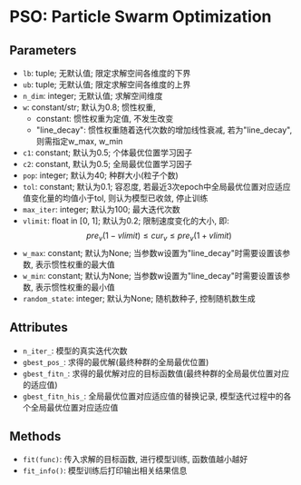 # PSO: Particle Swarm Optimization

## Parameters
- `lb`: tuple; 无默认值; 限定求解空间各维度的下界
- `ub`: tuple; 无默认值; 限定求解空间各维度的上界
- `n_dim`: integer; 无默认值; 求解空间维度
- `w`: constant/str; 默认为0.8; 惯性权重,
  - constant: 惯性权重为定值, 不发生改变
  - "line_decay": 惯性权重随着迭代次数的增加线性衰减, 若为"line_decay", 则需指定w_max, w_min
- `c1`: constant; 默认为0.5; 个体最优位置学习因子
- `c2`: constant, 默认为0.5; 全局最优位置学习因子
- `pop`: integer; 默认为40; 种群大小(粒子个数)
- `tol`: constant; 默认为0.1; 容忍度, 若最近3次epoch中全局最优位置对应适应值变化量的均值小于tol, 则认为模型已收敛, 停止训练
- `max_iter`: integer; 默认为100; 最大迭代次数
- `vlimit`: float in [0, 1]; 默认为0.2; 限制速度变化的大小, 即:
  $$
  pre_v(1-vlimit)\le cur_v \le pre_v(1+vlimit)
  $$
- `w_max`: constant; 默认为None; 当参数w设置为"line_decay"时需要设置该参数, 表示惯性权重的最大值
- `w_min`: constant; 默认为None; 当参数w设置为"line_decay"时需要设置该参数, 表示惯性权重的最小值
- `random_state`: integer; 默认为None; 随机数种子, 控制随机数生成

## Attributes
- `n_iter_`: 模型的真实迭代次数
- `gbest_pos_`: 求得的最优解(最终种群的全局最优位置)
- `gbest_fitn_`: 求得的最优解对应的目标函数值(最终种群的全局最优位置对应的适应值)
- `gbest_fitn_his_`: 全局最优位置对应适应值的替换记录, 模型迭代过程中的各个全局最优位置对应适应值

## Methods
- `fit(func)`: 传入求解的目标函数, 进行模型训练, 函数值越小越好
- `fit_info()`: 模型训练后打印输出相关结果信息
